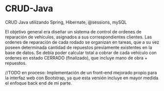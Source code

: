 # CRUD-Java
CRUD Java utilizando Spring, Hibernate, @sessions, mySQL

El objetivo general era diseñar un sístema de control de ordenes de reparación de vehículos, asignados a sus correspondientes clientes. Las ordenes de reparación de cada rodado se organizan en tareas, que a su vez poseen determinada cantidad de repuestos previamente existentes en la base de datos. Se debía poder calcular total a cobrar de cada vehículo con ordenes en estado CERRADO (finalizado), que incluye mano de obra + repuestos.

//TODO en proceso: Implementación de un front-end mejorado propio para la interfaz web con Bootstrap, ya que esta versión incluye en mayor medida el enfoque back end de mi parte.
